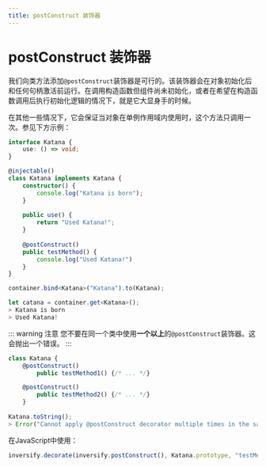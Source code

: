 ```yaml
---
title: postConstruct 装饰器
---
```


# postConstruct 装饰器

我们向类方法添加`@postConstruct`装饰器是可行的。该装饰器会在对象初始化后和任何句柄激活前运行。在调用构造函数但组件尚未初始化，或者在希望在构造函数调用后执行初始化逻辑的情况下，就是它大显身手的时候。


在其他一些情况下，它会保证当对象在单例作用域内使用时，这个方法只调用一次。参见下方示例：

```ts
interface Katana {
    use: () => void;
}

@injectable()
class Katana implements Katana {
    constructor() {
        console.log("Katana is born");
    }
    
    public use() {
        return "Used Katana!";
    }
    
    @postConstruct()
    public testMethod() {
        console.log("Used Katana!")
    }
}
```

```ts
container.bind<Katana>("Katana").to(Katana);
```

```ts
let catana = container.get<Katana>();
> Katana is born
> Used Katana!
```

::: warning 注意
您不要在同一个类中使用**一个以上**的`@postConstruct`装饰器。这会抛出一个错误。
:::

```ts
class Katana {
    @postConstruct()
        public testMethod1() {/* ... */}

    @postConstruct()
        public testMethod2() {/* ... */}
    }
            
Katana.toString();
> Error("Cannot apply @postConstruct decorator multiple times in the same class")
```

在JavaScript中使用：

```ts
inversify.decorate(inversify.postConstruct(), Katana.prototype, "testMethod");
```